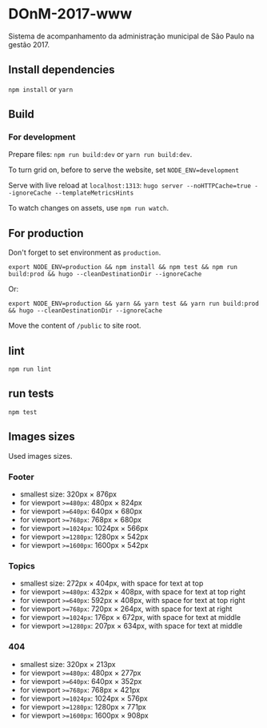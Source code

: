# DOnM-2017-www

Sistema de acompanhamento da administração municipal de São Paulo na gestão 2017.

## Install dependencies

`npm install` or `yarn`

## Build

### For development

Prepare files: `npm run build:dev` or `yarn run build:dev`.

To turn grid on, before to serve the website, set `NODE_ENV=development`

Serve with live reload at `localhost:1313`: `hugo server --noHTTPCache=true --ignoreCache --templateMetricsHints`

To watch changes on assets, use `npm run watch`.

## For production

Don't forget to set environment as `production`.

```
export NODE_ENV=production && npm install && npm test && npm run build:prod && hugo --cleanDestinationDir --ignoreCache
```

Or:

```
export NODE_ENV=production && yarn && yarn test && yarn run build:prod && hugo --cleanDestinationDir --ignoreCache
```

Move the content of `/public` to site root.

## lint

`npm run lint`

## run tests

`npm test`

## Images sizes

Used images sizes.

### Footer

- smallest size: 320px × 876px
- for viewport `>=480px`: 480px × 824px
- for viewport `>=640px`: 640px × 680px
- for viewport `>=768px`: 768px × 680px
- for viewport `>=1024px`: 1024px × 566px
- for viewport `>=1280px`: 1280px × 542px
- for viewport `>=1600px`: 1600px × 542px

### Topics

- smallest size: 272px × 404px, with space for text at top
- for viewport `>=480px`: 432px × 408px, with space for text at top right
- for viewport `>=640px`: 592px × 408px, with space for text at top right
- for viewport `>=768px`: 720px × 264px, with space for text at right
- for viewport `>=1024px`: 176px × 672px, with space for text at middle
- for viewport `>=1280px`: 207px × 634px, with space for text at middle

### 404

- smallest size: 320px × 213px
- for viewport `>=480px`: 480px × 277px
- for viewport `>=640px`: 640px × 352px
- for viewport `>=768px`: 768px × 421px
- for viewport `>=1024px`: 1024px × 576px
- for viewport `>=1280px`: 1280px × 771px
- for viewport `>=1600px`: 1600px × 908px
